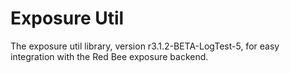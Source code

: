 # Exposure Util

The exposure util library, version r3.1.2-BETA-LogTest-5, for easy integration with the Red Bee exposure backend.